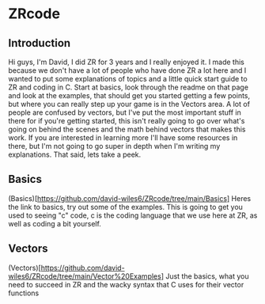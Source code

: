 # ZRcode

## Introduction

Hi guys, I'm David, I did ZR for 3 years and I really enjoyed it. I made this because we don't have a lot of people who have done ZR a lot here and I wanted to put some explanations of topics and a little quick start guide to ZR and coding in C. Start at basics, look through the readme on that page and look at the examples, that should get you started getting a few points, but where you can really step up your game is in the Vectors area. A lot of people are confused by vectors, but I've put the most important stuff in there for if you're getting started, this isn't really going to go over what's going on behind the scenes and the math behind vectors that makes this work. If you are interested in learning more I'll have some resources in there, but I'm not going to go super in depth when I'm writing my explanations. That said, lets take a peek.

## Basics

(Basics)[https://github.com/david-wiles6/ZRcode/tree/main/Basics] Heres the link to basics, try out some of the examples. This is going to get you used to seeing "c" code, c is the coding language that we use here at ZR, as well as coding a bit yourself.

## Vectors

(Vectors)[https://github.com/david-wiles6/ZRcode/tree/main/Vector%20Examples] Just the basics, what you need to succeed in ZR and the wacky syntax that C uses for their vector functions
